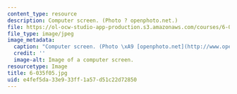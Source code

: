```yaml
---
content_type: resource
description: Computer screen. (Photo ? openphoto.net.)
file: https://ol-ocw-studio-app-production.s3.amazonaws.com/courses/6-035-computer-language-engineering-sma-5502-fall-2005/e4fef5da33e933ff1a57d51c22d72850_6-035f05.jpg
file_type: image/jpeg
image_metadata:
  caption: "Computer screen. (Photo \xA9 [openphoto.net](http://www.openphoto.net/).)"
  credit: ''
  image-alt: Image of a computer screen.
resourcetype: Image
title: 6-035f05.jpg
uid: e4fef5da-33e9-33ff-1a57-d51c22d72850
---
```

